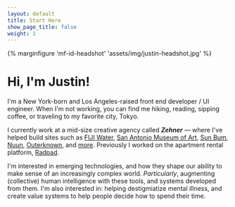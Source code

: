 ```yaml
---
layout: default
title: Start Here
show_page_title: false
weight: 1
---
```


{% marginfigure 'mf-id-headshot' 'assets/img/justin-headshot.jpg' %}

# Hi, I'm Justin!

<!-- About Me -->
I'm a New York-born and Los Angeles-raised front end developer / UI engineer. When I'm not working, you can find me hiking, reading, sipping coffee, or traveling to my favorite city, Tokyo.


<!-- My Work -->
I currently work at a mid-size creative agency called **_Zehner_** — where I've helped build sites such as [FIJI Water](https://www.fijiwater.com), [San Antonio Museum of Art](https://www.samuseum.org/), [Sun Bum](https://www.trustthebum.com/), [Nuun](https://nuunlife.com/), [Outerknown](https://www.outerknown.com/), and [more](https://www.zehnergroup.com/work). Previously I worked on the apartment rental platform, [Radpad](https://www.onradpad.com/).

<!-- {% maincolumn 'assets/img/projects-quilt.png' '' %} -->

<!-- My Interests -->
I'm interested in emerging technologies, and how they shape our ability to make sense of an increasingly complex world. *Particularly*, augmenting (collective) human intelligence with these tools, and systems developed from them. <!-- The internet as a medium fascinates me — its limitless potential to share ideas and knowledge, and its  --> I'm also interested in: helping destigmiatize mental illness, and create value systems to help people decide how to spend their time.